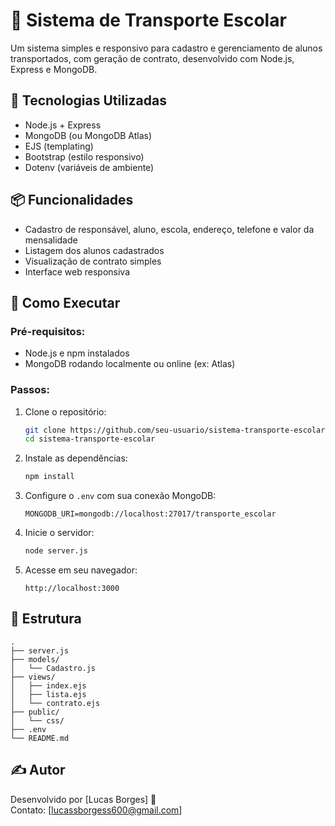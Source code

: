 # 🚌 Sistema de Transporte Escolar

Um sistema simples e responsivo para cadastro e gerenciamento de alunos transportados, com geração de contrato, desenvolvido com Node.js, Express e MongoDB.

## 🔧 Tecnologias Utilizadas

- Node.js + Express
- MongoDB (ou MongoDB Atlas)
- EJS (templating)
- Bootstrap (estilo responsivo)
- Dotenv (variáveis de ambiente)

## 📦 Funcionalidades

- Cadastro de responsável, aluno, escola, endereço, telefone e valor da mensalidade
- Listagem dos alunos cadastrados
- Visualização de contrato simples
- Interface web responsiva

## 🚀 Como Executar

### Pré-requisitos:

- Node.js e npm instalados
- MongoDB rodando localmente ou online (ex: Atlas)

### Passos:

1. Clone o repositório:
   ```bash
   git clone https://github.com/seu-usuario/sistema-transporte-escolar.git
   cd sistema-transporte-escolar
   ```

2. Instale as dependências:
   ```bash
   npm install
   ```

3. Configure o `.env` com sua conexão MongoDB:
   ```
   MONGODB_URI=mongodb://localhost:27017/transporte_escolar
   ```

4. Inicie o servidor:
   ```bash
   node server.js
   ```

5. Acesse em seu navegador:
   ```
   http://localhost:3000
   ```

## 📁 Estrutura

```
.
├── server.js
├── models/
│   └── Cadastro.js
├── views/
│   ├── index.ejs
│   ├── lista.ejs
│   └── contrato.ejs
├── public/
│   └── css/
├── .env
└── README.md
```

## ✍️ Autor

Desenvolvido por [Lucas Borges] 🚀  
Contato: [lucassborgess600@gmail.com]
